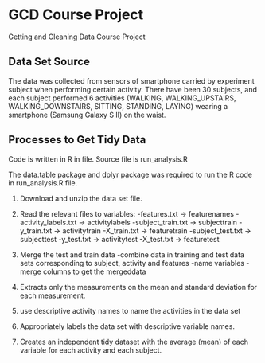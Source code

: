 # GCD Course Project

Getting and Cleaning Data Course Project

## Data Set Source

The data was collected from sensors of smartphone carried by experiment subject when performing certain activity. There have been 30 subjects, and each subject performed 6 activities (WALKING, WALKING_UPSTAIRS, WALKING_DOWNSTAIRS, SITTING, STANDING, LAYING) wearing a smartphone (Samsung Galaxy S II) on the waist.

## Processes to Get Tidy Data

Code is written in R in file. Source file is run_analysis.R

The data.table package and dplyr package was required to run the R code in run_analysis.R file.

1. Download and unzip the data set file.

2. Read the relevant files to variables:
-features.txt -> featurenames
-activity_labels.txt -> activitylabels
-subject_train.txt -> subjecttrain
-y_train.txt -> activitytrain
-X_train.txt -> featuretrain
-subject_test.txt -> subjecttest
-y_test.txt -> activitytest
-X_test.txt -> featuretest

3. Merge the test and train data
-combine data in training and test data sets corresponding to subject, activity and features
-name variables
-merge columns to get the mergeddata

4. Extracts only the measurements on the mean and standard deviation for each measurement.

5. use descriptive activity names to name the activities in the data set

6. Appropriately labels the data set with descriptive variable names.

7. Creates an independent tidy dataset with the average (mean) of each variable for each activity and each subject.